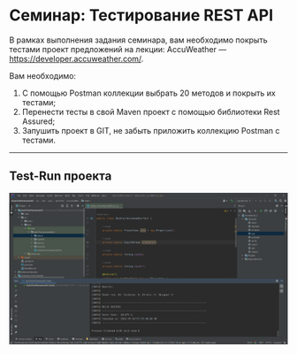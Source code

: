 # Семинар: Тестирование REST API
В рамках выполнения задания семинара, вам необходимо покрыть тестами проект предложений на лекции: 
AccuWeather — https://developer.accuweather.com/.

Вам необходимо:
1. С помощью Postman коллекции выбрать 20 методов и покрыть их тестами;
2. Перенести тесты в свой Maven проект с помощью библиотеки Rest Assured;
3. Запушить проект в GIT, не забыть приложить коллекцию Postman с тестами.

------------------------------------------------------------
## Test-Run проекта
![Homework3.png](Homework3.png)